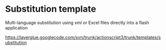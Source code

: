 # Substitution template #


Multi-language substitution using xml or Excel files directly into a flash application

https://layerglue.googlecode.com/svn/trunk/actionscript3/trunk/templates/substitution